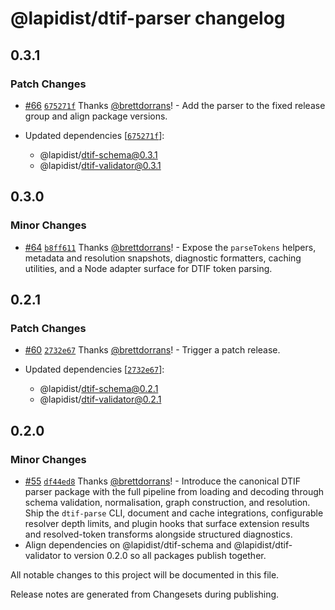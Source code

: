 # @lapidist/dtif-parser changelog

## 0.3.1

### Patch Changes

- [#66](https://github.com/bylapidist/dtif/pull/66) [`675271f`](https://github.com/bylapidist/dtif/commit/675271f8a75b8eb4b672822d09e1435cd4ba4033) Thanks [@brettdorrans](https://github.com/brettdorrans)! - Add the parser to the fixed release group and align package versions.

- Updated dependencies [[`675271f`](https://github.com/bylapidist/dtif/commit/675271f8a75b8eb4b672822d09e1435cd4ba4033)]:
  - @lapidist/dtif-schema@0.3.1
  - @lapidist/dtif-validator@0.3.1

## 0.3.0

### Minor Changes

- [#64](https://github.com/bylapidist/dtif/pull/64) [`b8ff611`](https://github.com/bylapidist/dtif/commit/b8ff611a17394bd9bdc6822cc01f28f15ddd129b) Thanks [@brettdorrans](https://github.com/brettdorrans)! - Expose the `parseTokens` helpers, metadata and resolution snapshots, diagnostic formatters, caching utilities, and a Node adapter surface for DTIF token parsing.

## 0.2.1

### Patch Changes

- [#60](https://github.com/bylapidist/dtif/pull/60) [`2732e67`](https://github.com/bylapidist/dtif/commit/2732e67888b5c83624a11dc086677790a4b51955) Thanks [@brettdorrans](https://github.com/brettdorrans)! - Trigger a patch release.

- Updated dependencies [[`2732e67`](https://github.com/bylapidist/dtif/commit/2732e67888b5c83624a11dc086677790a4b51955)]:
  - @lapidist/dtif-schema@0.2.1
  - @lapidist/dtif-validator@0.2.1

## 0.2.0

### Minor Changes

- [#55](https://github.com/bylapidist/dtif/pull/55) [`df44ed8`](https://github.com/bylapidist/dtif/commit/df44ed8cc76d22e6780b6b4b4e6965ff42c76130) Thanks [@brettdorrans](https://github.com/brettdorrans)! - Introduce the canonical DTIF parser package with the full pipeline from loading
  and decoding through schema validation, normalisation, graph construction, and
  resolution. Ship the `dtif-parse` CLI, document and cache integrations,
  configurable resolver depth limits, and plugin hooks that surface extension
  results and resolved-token transforms alongside structured diagnostics.
- Align dependencies on @lapidist/dtif-schema and @lapidist/dtif-validator to
  version 0.2.0 so all packages publish together.

All notable changes to this project will be documented in this file.

Release notes are generated from Changesets during publishing.
